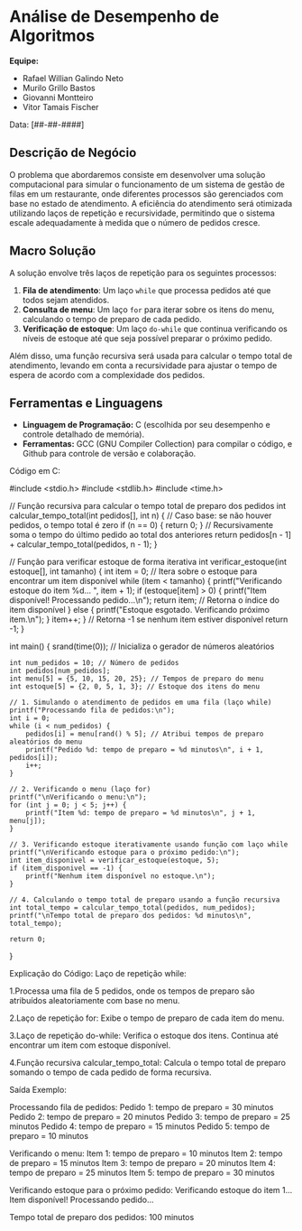 # Análise de Desempenho de Algoritmos

**Equipe:**

- Rafael Willian Galindo Neto
- Murilo Grillo Bastos
- Giovanni Montteiro
- Vitor Tamais Fischer

Data: [##-##-####]


## Descrição de Negócio

O problema que abordaremos consiste em desenvolver uma solução computacional para simular o funcionamento de um sistema de gestão de filas em um restaurante, onde diferentes processos são gerenciados com base no estado de atendimento. A eficiência do atendimento será otimizada utilizando laços de repetição e recursividade, permitindo que o sistema escale adequadamente à medida que o número de pedidos cresce.


## Macro Solução

A solução envolve três laços de repetição para os seguintes processos:

1. **Fila de atendimento**: Um laço `while` que processa pedidos até que todos sejam atendidos.
2. **Consulta de menu**: Um laço `for` para iterar sobre os itens do menu, calculando o tempo de preparo de cada pedido.
3. **Verificação de estoque**: Um laço `do-while` que continua verificando os níveis de estoque até que seja possível preparar o próximo pedido.

Além disso, uma função recursiva será usada para calcular o tempo total de atendimento, levando em conta a recursividade para ajustar o tempo de espera de acordo com a complexidade dos pedidos.


## Ferramentas e Linguagens

- **Linguagem de Programação:** C (escolhida por seu desempenho e controle detalhado de memória).
- **Ferramentas:** GCC (GNU Compiler Collection) para compilar o código, e Github para controle de versão e colaboração.


Código em C:

#include <stdio.h>
#include <stdlib.h>
#include <time.h>

// Função recursiva para calcular o tempo total de preparo dos pedidos
int calcular_tempo_total(int pedidos[], int n) {
    // Caso base: se não houver pedidos, o tempo total é zero
    if (n == 0) {
        return 0;
    }
    // Recursivamente soma o tempo do último pedido ao total dos anteriores
    return pedidos[n - 1] + calcular_tempo_total(pedidos, n - 1);
}

// Função para verificar estoque de forma iterativa
int verificar_estoque(int estoque[], int tamanho) {
    int item = 0;
    // Itera sobre o estoque para encontrar um item disponível
    while (item < tamanho) {
        printf("Verificando estoque do item %d... ", item + 1);
        if (estoque[item] > 0) {
            printf("Item disponível! Processando pedido...\n");
            return item;  // Retorna o índice do item disponível
        } else {
            printf("Estoque esgotado. Verificando próximo item.\n");
        }
        item++;
    }
    // Retorna -1 se nenhum item estiver disponível
    return -1;
}

int main() {
    srand(time(0)); // Inicializa o gerador de números aleatórios

    int num_pedidos = 10; // Número de pedidos
    int pedidos[num_pedidos];
    int menu[5] = {5, 10, 15, 20, 25}; // Tempos de preparo do menu
    int estoque[5] = {2, 0, 5, 1, 3}; // Estoque dos itens do menu

    // 1. Simulando o atendimento de pedidos em uma fila (laço while)
    printf("Processando fila de pedidos:\n");
    int i = 0;
    while (i < num_pedidos) {
        pedidos[i] = menu[rand() % 5]; // Atribui tempos de preparo aleatórios do menu
        printf("Pedido %d: tempo de preparo = %d minutos\n", i + 1, pedidos[i]);
        i++;
    }

    // 2. Verificando o menu (laço for)
    printf("\nVerificando o menu:\n");
    for (int j = 0; j < 5; j++) {
        printf("Item %d: tempo de preparo = %d minutos\n", j + 1, menu[j]);
    }

    // 3. Verificando estoque iterativamente usando função com laço while
    printf("\nVerificando estoque para o próximo pedido:\n");
    int item_disponivel = verificar_estoque(estoque, 5);
    if (item_disponivel == -1) {
        printf("Nenhum item disponível no estoque.\n");
    }

    // 4. Calculando o tempo total de preparo usando a função recursiva
    int total_tempo = calcular_tempo_total(pedidos, num_pedidos);
    printf("\nTempo total de preparo dos pedidos: %d minutos\n", total_tempo);

    return 0;
}



Explicação do Código:
Laço de repetição while:

1.Processa uma fila de 5 pedidos, onde os tempos de preparo são atribuídos aleatoriamente com base no menu.

2.Laço de repetição for:
Exibe o tempo de preparo de cada item do menu.

3.Laço de repetição do-while:
Verifica o estoque dos itens. Continua até encontrar um item com estoque disponível.

4.Função recursiva calcular_tempo_total:
Calcula o tempo total de preparo somando o tempo de cada pedido de forma recursiva.

Saída Exemplo:

Processando fila de pedidos:
Pedido 1: tempo de preparo = 30 minutos
Pedido 2: tempo de preparo = 20 minutos
Pedido 3: tempo de preparo = 25 minutos
Pedido 4: tempo de preparo = 15 minutos
Pedido 5: tempo de preparo = 10 minutos

Verificando o menu:
Item 1: tempo de preparo = 10 minutos
Item 2: tempo de preparo = 15 minutos
Item 3: tempo de preparo = 20 minutos
Item 4: tempo de preparo = 25 minutos
Item 5: tempo de preparo = 30 minutos

Verificando estoque para o próximo pedido:
Verificando estoque do item 1... Item disponível! Processando pedido...

Tempo total de preparo dos pedidos: 100 minutos

